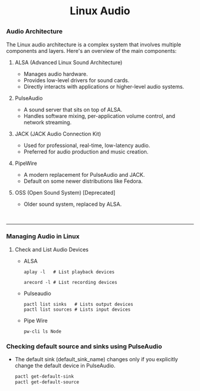 <h1 style="text-align:center;"> Linux Audio</p>

### Audio Architecture

The Linux audio architecture is a complex system that involves multiple components and layers. Here's an overview of the main components:

1. ALSA (Advanced Linux Sound Architecture)
   - Manages audio hardware.
   - Provides low-level drivers for sound cards.
   - Directly interacts with applications or higher-level audio systems.

2. PulseAudio
   - A sound server that sits on top of ALSA.
   - Handles software mixing, per-application volume control, and network streaming.

3. JACK (JACK Audio Connection Kit)
   - Used for professional, real-time, low-latency audio.
   - Preferred for audio production and music creation.

4. PipeWire
   - A modern replacement for PulseAudio and JACK.
   - Default on some newer distributions like Fedora.

5. OSS (Open Sound System) [Deprecated]
   - Older sound system, replaced by ALSA.

<br>

---

### Managing Audio in Linux

1. Check and List Audio Devices
   - ALSA

     ```
     aplay -l   # List playback devices

     arecord -l # List recording devices
     ```

   - Pulseaudio

     ```
     pactl list sinks   # Lists output devices
     pactl list sources # Lists input devices
     ```

   - Pipe Wire

     ```
     pw-cli ls Node
     ```

### Checking default source and sinks using PulseAudio

- The default sink (default_sink_name) changes only if you explicitly change the default device in PulseAudio.

  ```bash
  pactl get-default-sink
  pactl get-default-source
  ```
